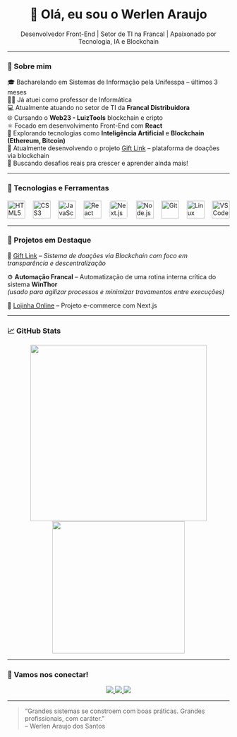 <h1 align="center">👋 Olá, eu sou o Werlen Araujo</h1>

<p align="center">
  Desenvolvedor Front-End | Setor de TI na Francal | Apaixonado por Tecnologia, IA e Blockchain
</p>

---

### 🧠 Sobre mim

🎓 Bacharelando em Sistemas de Informação pela Unifesspa – últimos 3 meses  
👨‍🏫 Já atuei como professor de Informática  
💻 Atualmente atuando no setor de TI da **Francal Distribuidora**  
🌐 Cursando o **Web23 - LuizTools** blockchain e cripto  
⚛️ Focado em desenvolvimento Front-End com **React**  
📡 Explorando tecnologias como **Inteligência Artificial** e **Blockchain (Ethereum, Bitcoin)**  
🌱 Atualmente desenvolvendo o projeto [Gift Link](#) – plataforma de doações via blockchain  
🎯 Buscando desafios reais pra crescer e aprender ainda mais!

---

### 🚀 Tecnologias e Ferramentas
<div style="display: flex; flex-wrap: wrap; justify-content: space-between; align-items: center; gap: 10px;">
  <img src="https://cdn.jsdelivr.net/gh/devicons/devicon/icons/html5/html5-original.svg" height="40" alt="HTML5"/>
  <img src="https://cdn.jsdelivr.net/gh/devicons/devicon/icons/css3/css3-original.svg" height="40" alt="CSS3"/>
  <img src="https://cdn.jsdelivr.net/gh/devicons/devicon/icons/javascript/javascript-original.svg" height="40" alt="JavaScript"/>
  <img src="https://cdn.jsdelivr.net/gh/devicons/devicon/icons/react/react-original.svg" height="40" alt="React"/>
  <img src="https://cdn.jsdelivr.net/gh/devicons/devicon/icons/nextjs/nextjs-original.svg" height="40" alt="Next.js" style="background-color: white; border-radius: 6px; padding: 2px;"/>
  <img src="https://cdn.jsdelivr.net/gh/devicons/devicon/icons/nodejs/nodejs-original.svg" height="40" alt="Node.js"/>
  <img src="https://cdn.jsdelivr.net/gh/devicons/devicon/icons/git/git-original.svg" height="40" alt="Git"/>
  <img src="https://cdn.jsdelivr.net/gh/devicons/devicon/icons/linux/linux-original.svg" height="40" alt="Linux"/>
  <img src="https://cdn.jsdelivr.net/gh/devicons/devicon/icons/vscode/vscode-original.svg" height="40" alt="VS Code"/>
</div>

---

### 🧰 Projetos em Destaque

🔗 [Gift Link](https://github.com/werlenx/GiftLink) – *Sistema de doações via Blockchain com foco em transparência e descentralização*

⚙️ **Automação Francal** – Automatização de uma rotina interna crítica do sistema **WinThor**  
*(usado para agilizar processos e minimizar travamentos entre execuções)*

🛒 [Lojinha Online](https://github.com/werlenx/AntonioLimaMarcenaria) – Projeto e-commerce com Next.js

---

### 📈 GitHub Stats

<div align="center">
  <img src="https://github-readme-stats.vercel.app/api?username=werlenx&show_icons=true&theme=tokyonight" width="400" />
  <img src="https://github-readme-stats.vercel.app/api/top-langs/?username=werlenx&layout=compact&theme=tokyonight" width="300" />
</div>

---

### 🤝 Vamos nos conectar!

<p align="center">
  <a href="https://www.linkedin.com/in/werlen-araujo" target="_blank" rel="noopener noreferrer">
    <img src="https://img.shields.io/badge/LinkedIn-%230077B5.svg?style=flat&logo=linkedin&logoColor=white" />
  </a>
  <a href="https://github.com/werlenx" target="_blank" rel="noopener noreferrer">
    <img src="https://img.shields.io/badge/GitHub-%23121011.svg?style=flat&logo=github&logoColor=white" />
  </a>
  <a href="https://instagram.com/werlenx" target="_blank" rel="noopener noreferrer">
    <img src="https://img.shields.io/badge/Instagram-E4405F?style=flat&logo=instagram&logoColor=white" />
  </a>
</p>

---

> “Grandes sistemas se constroem com boas práticas. Grandes profissionais, com caráter.”  
> – Werlen Araujo dos Santos
